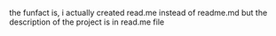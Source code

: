 the funfact is, i actually created read.me instead of readme.md but the description of the project is in read.me file
